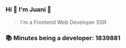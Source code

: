 ### Hi 👋 I&#39;m Juani 🦁

> I&#39;m a Frontend Web Developer SSR

### 📚 Minutes being a developer: 1839881

